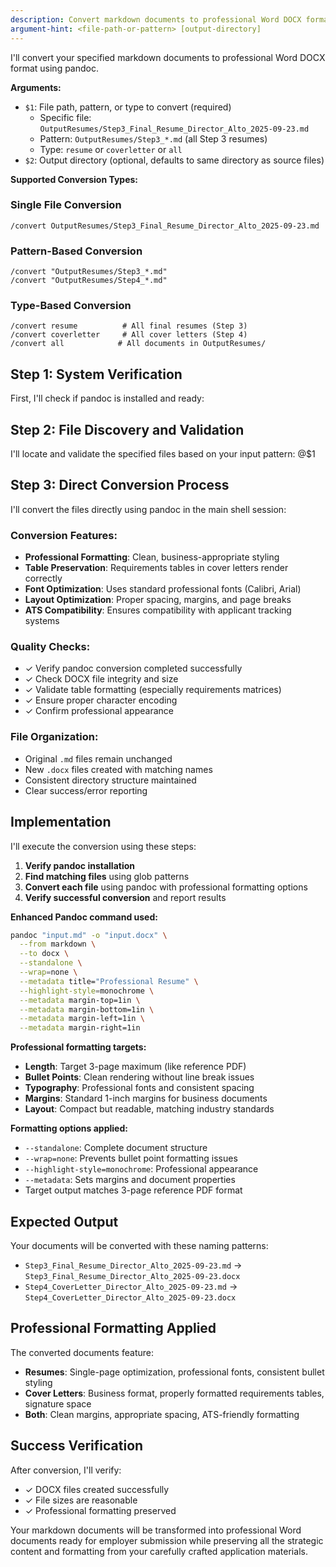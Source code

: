 ```yaml
---
description: Convert markdown documents to professional Word DOCX format using pandoc
argument-hint: <file-path-or-pattern> [output-directory]
---
```


I'll convert your specified markdown documents to professional Word DOCX format using pandoc.

**Arguments:**
- `$1`: File path, pattern, or type to convert (required)
  - Specific file: `OutputResumes/Step3_Final_Resume_Director_Alto_2025-09-23.md`
  - Pattern: `OutputResumes/Step3_*.md` (all Step 3 resumes)
  - Type: `resume` or `coverletter` or `all`
- `$2`: Output directory (optional, defaults to same directory as source files)

**Supported Conversion Types:**

### Single File Conversion
```
/convert OutputResumes/Step3_Final_Resume_Director_Alto_2025-09-23.md
```

### Pattern-Based Conversion
```
/convert "OutputResumes/Step3_*.md"
/convert "OutputResumes/Step4_*.md"
```

### Type-Based Conversion
```
/convert resume          # All final resumes (Step 3)
/convert coverletter     # All cover letters (Step 4)
/convert all            # All documents in OutputResumes/
```

## Step 1: System Verification

First, I'll check if pandoc is installed and ready:

## Step 2: File Discovery and Validation

I'll locate and validate the specified files based on your input pattern: @$1

## Step 3: Direct Conversion Process

I'll convert the files directly using pandoc in the main shell session:

### Conversion Features:
- **Professional Formatting**: Clean, business-appropriate styling
- **Table Preservation**: Requirements tables in cover letters render correctly
- **Font Optimization**: Uses standard professional fonts (Calibri, Arial)
- **Layout Optimization**: Proper spacing, margins, and page breaks
- **ATS Compatibility**: Ensures compatibility with applicant tracking systems

### Quality Checks:
- ✓ Verify pandoc conversion completed successfully
- ✓ Check DOCX file integrity and size
- ✓ Validate table formatting (especially requirements matrices)
- ✓ Ensure proper character encoding
- ✓ Confirm professional appearance

### File Organization:
- Original `.md` files remain unchanged
- New `.docx` files created with matching names
- Consistent directory structure maintained
- Clear success/error reporting

## Implementation

I'll execute the conversion using these steps:

1. **Verify pandoc installation**
2. **Find matching files** using glob patterns
3. **Convert each file** using pandoc with professional formatting options
4. **Verify successful conversion** and report results

**Enhanced Pandoc command used:**
```bash
pandoc "input.md" -o "input.docx" \
  --from markdown \
  --to docx \
  --standalone \
  --wrap=none \
  --metadata title="Professional Resume" \
  --highlight-style=monochrome \
  --metadata margin-top=1in \
  --metadata margin-bottom=1in \
  --metadata margin-left=1in \
  --metadata margin-right=1in
```

**Professional formatting targets:**
- **Length**: Target 3-page maximum (like reference PDF)
- **Bullet Points**: Clean rendering without line break issues
- **Typography**: Professional fonts and consistent spacing
- **Margins**: Standard 1-inch margins for business documents
- **Layout**: Compact but readable, matching industry standards

**Formatting options applied:**
- `--standalone`: Complete document structure
- `--wrap=none`: Prevents bullet point formatting issues
- `--highlight-style=monochrome`: Professional appearance
- `--metadata`: Sets margins and document properties
- Target output matches 3-page reference PDF format

## Expected Output

Your documents will be converted with these naming patterns:
- `Step3_Final_Resume_Director_Alto_2025-09-23.md` → `Step3_Final_Resume_Director_Alto_2025-09-23.docx`
- `Step4_CoverLetter_Director_Alto_2025-09-23.md` → `Step4_CoverLetter_Director_Alto_2025-09-23.docx`

## Professional Formatting Applied

The converted documents feature:
- **Resumes**: Single-page optimization, professional fonts, consistent bullet styling
- **Cover Letters**: Business format, properly formatted requirements tables, signature space
- **Both**: Clean margins, appropriate spacing, ATS-friendly formatting

## Success Verification

After conversion, I'll verify:
- ✓ DOCX files created successfully
- ✓ File sizes are reasonable
- ✓ Professional formatting preserved

Your markdown documents will be transformed into professional Word documents ready for employer submission while preserving all the strategic content and formatting from your carefully crafted application materials.